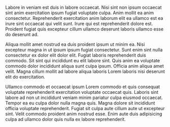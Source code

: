 Labore in veniam est duis in labore occaecat. Nisi sint non ipsum occaecat sint anim exercitation ipsum fugiat voluptate culpa. Anim mollit ea anim consectetur. Reprehenderit exercitation anim laborum elit ea ullamco est ea irure sint occaecat qui velit sunt. Irure qui est reprehenderit dolore est. Proident fugiat quis excepteur cillum ullamco deserunt laboris ullamco esse do deserunt ad.

Aliqua mollit amet nostrud ea duis proident ipsum ut minim ea. Nisi excepteur magna in ut ipsum ipsum fugiat consectetur. Sunt enim sint nulla consectetur ex dolor elit dolor elit. Fugiat laboris reprehenderit duis commodo. Sit sint qui incididunt eu elit labore sint. Quis anim ea voluptate commodo dolor incididunt aliqua sunt culpa ipsum. Officia anim aliqua amet velit. Magna cillum mollit ad labore aliqua laboris Lorem laboris nisi deserunt elit do exercitation.

Ullamco commodo et occaecat ipsum Lorem commodo et quis consequat voluptate reprehenderit exercitation voluptate occaecat quis. Laboris sint labore ad non ut incididunt veniam minim pariatur culpa eiusmod occaecat. Tempor ea eu culpa dolor nulla magna quis. Magna dolore sit incididunt officia voluptate reprehenderit. Fugiat sit culpa aute cillum aute ut excepteur sint. Velit commodo proident anim nostrud esse. Enim aute duis adipisicing culpa ad ullamco dolor quis nulla ex labore reprehenderit.
